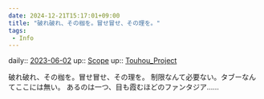 ```yaml
---
date: 2024-12-21T15:17:01+09:00
title: "破れ破れ、その枷を。冒せ冒せ、その理を。"
tags:
 - Info
---
```


daily:: [2023-06-02](/Daily_Note/2023-06-02.md)
up:: [Scope](../Bar/Novel/Topics/Scope.md)
up:: [Touhou_Project](../Bar/Novel/Touhou_Project/Touhou_Project.md)

破れ破れ、その枷を。冒せ冒せ、その理を。
制限なんて必要ない。タブーなんてここには無い。
あるのは一つ、目も霞むほどのファンタジア……